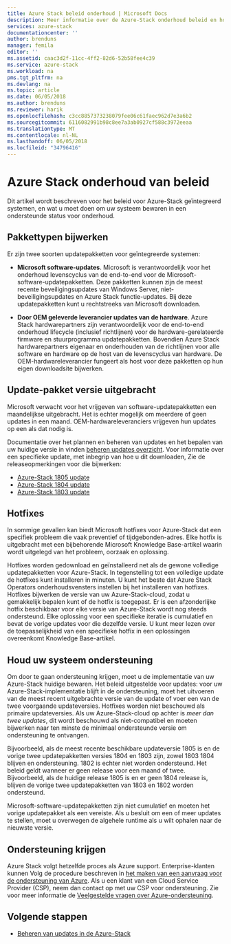 ```yaml
---
title: Azure Stack beleid onderhoud | Microsoft Docs
description: Meer informatie over de Azure-Stack onderhoud beleid en hoe u een geïntegreerde systeem in een ondersteunde status.
services: azure-stack
documentationcenter: ''
author: brenduns
manager: femila
editor: ''
ms.assetid: caac3d2f-11cc-4ff2-82d6-52b58fee4c39
ms.service: azure-stack
ms.workload: na
pms.tgt_pltfrm: na
ms.devlang: na
ms.topic: article
ms.date: 06/05/2018
ms.author: brenduns
ms.reviewer: harik
ms.openlocfilehash: c3cc8857373238079fee06c61faec962d7e3a6b2
ms.sourcegitcommit: 6116082991b98c8ee7a3ab0927cf588c3972eeaa
ms.translationtype: MT
ms.contentlocale: nl-NL
ms.lasthandoff: 06/05/2018
ms.locfileid: "34796416"
---
```

# <a name="azure-stack-servicing-policy"></a>Azure Stack onderhoud van beleid
Dit artikel wordt beschreven voor het beleid voor Azure-Stack geïntegreerd systemen, en wat u moet doen om uw systeem bewaren in een ondersteunde status voor onderhoud. 

## <a name="update-package-types"></a>Pakkettypen bijwerken

Er zijn twee soorten updatepakketten voor geïntegreerde systemen: 

- **Microsoft software-updates**. Microsoft is verantwoordelijk voor het onderhoud levenscyclus van de end-to-end voor de Microsoft-software-updatepakketten. Deze pakketten kunnen zijn de meest recente beveiligingsupdates van Windows Server, niet-beveiligingsupdates en Azure Stack functie-updates. Bij deze updatepakketten kunt u rechtstreeks van Microsoft downloaden.

- **Door OEM geleverde leverancier updates van de hardware**. Azure Stack hardwarepartners zijn verantwoordelijk voor de end-to-end onderhoud lifecycle (inclusief richtlijnen) voor de hardware-gerelateerde firmware en stuurprogramma updatepakketten. Bovendien Azure Stack hardwarepartners eigenaar en onderhouden van de richtlijnen voor alle software en hardware op de host van de levenscyclus van hardware. De OEM-hardwareleverancier fungeert als host voor deze pakketten op hun eigen downloadsite bijwerken.


## <a name="update-package-release-cadence"></a>Update-pakket versie uitgebracht
Microsoft verwacht voor het vrijgeven van software-updatepakketten een maandelijkse uitgebracht. Het is echter mogelijk om meerdere of geen updates in een maand. OEM-hardwareleveranciers vrijgeven hun updates op een als dat nodig is. 

Documentatie over het plannen en beheren van updates en het bepalen van uw huidige versie in vinden [beheren updates overzicht](azure-stack-updates.md). Voor informatie over een specifieke update, met inbegrip van hoe u dit downloaden, Zie de releaseopmerkingen voor die bijwerken: 
- [Azure-Stack 1805 update](azure-stack-update-1805.md)
- [Azure-Stack 1804 update](azure-stack-update-1804.md)
- [Azure-Stack 1803 update](azure-stack-update-1803.md)


## <a name="hotfixes"></a>Hotfixes
In sommige gevallen kan biedt Microsoft hotfixes voor Azure-Stack dat een specifiek probleem die vaak preventief of tijdgebonden-adres.  Elke hotfix is uitgebracht met een bijbehorende Microsoft Knowledge Base-artikel waarin wordt uitgelegd van het probleem, oorzaak en oplossing. 

Hotfixes worden gedownload en geïnstalleerd net als de gewone volledige updatepakketten voor Azure-Stack. In tegenstelling tot een volledige update de hotfixes kunt installeren in minuten. U kunt het beste dat Azure Stack Operators onderhoudsvensters instellen bij het installeren van hotfixes. Hotfixes bijwerken de versie van uw Azure-Stack-cloud, zodat u gemakkelijk bepalen kunt of de hotfix is toegepast. Er is een afzonderlijke hotfix beschikbaar voor elke versie van Azure-Stack wordt nog steeds ondersteund. Elke oplossing voor een specifieke iteratie is cumulatief en bevat de vorige updates voor die dezelfde versie. U kunt meer lezen over de toepasselijkheid van een specifieke hotfix in een oplossingen overeenkomt Knowledge Base-artikel.  


## <a name="keep-your-system-under-support"></a>Houd uw systeem ondersteuning
Om door te gaan ondersteuning krijgen, moet u de implementatie van uw Azure-Stack huidige bewaren. Het beleid uitgestelde voor updates: voor uw Azure-Stack-implementatie blijft in de ondersteuning, moet het uitvoeren van de meest recent uitgebrachte versie van de update of voer een van de twee voorgaande updateversies. Hotfixes worden niet beschouwd als primaire updateversies. Als uw Azure-Stack-cloud op achter is *meer dan twee updates*, dit wordt beschouwd als niet-compatibel en moeten bijwerken naar ten minste de minimaal ondersteunde versie om ondersteuning te ontvangen. 

Bijvoorbeeld, als de meest recente beschikbare updateversie 1805 is en de vorige twee updatepakketten versies 1804 en 1803 zijn, zowel 1803 1804 blijven en ondersteuning. 1802 is echter niet worden ondersteund. Het beleid geldt wanneer er geen release voor een maand of twee. Bijvoorbeeld, als de huidige release 1805 is en er geen 1804 release is, blijven de vorige twee updatepakketten van 1803 en 1802 worden ondersteund.

Microsoft-software-updatepakketten zijn niet cumulatief en moeten het vorige updatepakket als een vereiste. Als u besluit om een of meer updates te stellen, moet u overwegen de algehele runtime als u wilt ophalen naar de nieuwste versie. 

## <a name="get-support"></a>Ondersteuning krijgen
Azure Stack volgt hetzelfde proces als Azure support. Enterprise-klanten kunnen Volg de procedure beschreven in [het maken van een aanvraag voor de ondersteuning van Azure](/azure/azure-supportability/how-to-create-azure-support-request). Als u een klant van een Cloud Service Provider (CSP), neem dan contact op met uw CSP voor ondersteuning.  Zie voor meer informatie de [Veelgestelde vragen over Azure-ondersteuning](https://azure.microsoft.com/support/faq/). 


## <a name="next-steps"></a>Volgende stappen

- [Beheren van updates in de Azure-Stack](azure-stack-updates.md)


